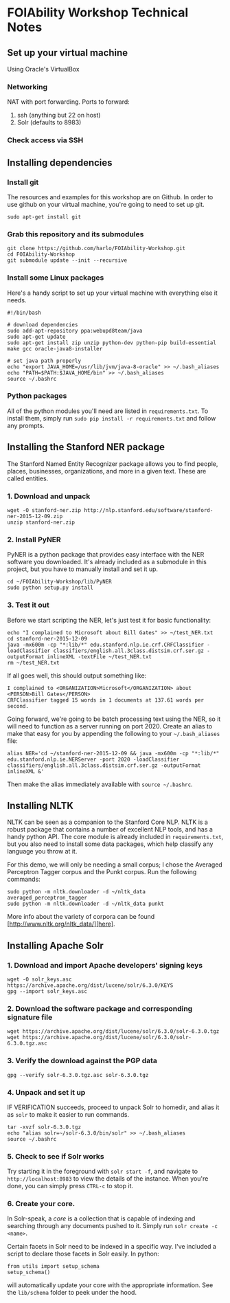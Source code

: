 # FOIAbility Workshop Technical Notes

## Set up your virtual machine

Using Oracle's VirtualBox

### Networking

NAT with port forwarding. Ports to forward:

1.	ssh (anything but 22 on host)
1.	Solr (defaults to 8983)

### Check access via SSH

## Installing dependencies

### Install git

The resources and examples for this workshop are on Github. In order to use github on your virtual machine, you're going to need to set up git.

```
sudo apt-get install git
```

### Grab this repository and its submodules

```
git clone https://github.com/harlo/FOIAbility-Workshop.git
cd FOIAbility-Workshop
git submodule update --init --recursive

```

### Install some Linux packages

Here's a handy script to set up your virtual machine with everything else it needs.

```
#!/bin/bash

# download dependencies
sudo add-apt-repository ppa:webupd8team/java
sudo apt-get update
sudo apt-get install zip unzip python-dev python-pip build-essential make gcc oracle-java8-installer

# set java path properly
echo "export JAVA_HOME=/usr/lib/jvm/java-8-oracle" >> ~/.bash_aliases
echo "PATH=$PATH:$JAVA_HOME/bin" >> ~/.bash_aliases
source ~/.bashrc
```

### Python packages

All of the python modules you'll need are listed in `requirements.txt`. To install them, simply run `sudo pip install -r requirements.txt` and follow any prompts.

## Installing the Stanford NER package

The Stanford Named Entity Recognizer package allows you to find people, places, businesses, organizations, and more in a given text. These are called entities.

### 1. Download and unpack

```
wget -O stanford-ner.zip http://nlp.stanford.edu/software/stanford-ner-2015-12-09.zip
unzip stanford-ner.zip
```

### 2. Install PyNER

PyNER is a python package that provides easy interface with the NER software you downloaded. It's already included as a submodule in this project, but you have to manually install and set it up.

```
cd ~/FOIAbility-Workshop/lib/PyNER
sudo python setup.py install
```

### 3. Test it out

Before we start scripting the NER, let's just test it for basic functionality:

```
echo "I complained to Microsoft about Bill Gates" >> ~/test_NER.txt
cd stanford-ner-2015-12-09
java -mx600m -cp "*:lib/*" edu.stanford.nlp.ie.crf.CRFClassifier -loadClassifier classifiers/english.all.3class.distsim.crf.ser.gz -outputFormat inlineXML -textFile ~/test_NER.txt
rm ~/test_NER.txt
```

If all goes well, this should output something like:

```
I complained to <ORGANIZATION>Microsoft</ORGANIZATION> about <PERSON>Bill Gates</PERSON>
CRFClassifier tagged 15 words in 1 documents at 137.61 words per second.
```

Going forward, we're going to be batch processing text using the NER, so it will need to function as a server running on port 2020. Create an alias to make that easy for you by appending the following to your `~/.bash_aliases` file:

```
alias NER='cd ~/stanford-ner-2015-12-09 && java -mx600m -cp "*:lib/*" edu.stanford.nlp.ie.NERServer -port 2020 -loadClassifier classifiers/english.all.3class.distsim.crf.ser.gz -outputFormat inlineXML &'
```

Then make the alias immediately available with `source ~/.bashrc`.

## Installing NLTK

NLTK can be seen as a companion to the Stanford Core NLP. NLTK is a robust package that contains a number of excellent NLP tools, and has a handy python API. The core module is already included in `requirements.txt`, but you also need to install some data packages, which help classify any language you throw at it.

For this demo, we will only be needing a small corpus; I chose the Averaged Perceptron Tagger corpus and the Punkt corpus. Run the following commands:

```
sudo python -m nltk.downloader -d ~/nltk_data averaged_perceptron_tagger
sudo python -m nltk.downloader -d ~/nltk_data punkt
```

More info about the variety of corpora can be found [http://www.nltk.org/nltk_data/][here].

## Installing Apache Solr

### 1. Download and import Apache developers' signing keys

```
wget -O solr_keys.asc https://archive.apache.org/dist/lucene/solr/6.3.0/KEYS
gpg --import solr_keys.asc
```

### 2. Download the software package and corresponding signature file

```
wget https://archive.apache.org/dist/lucene/solr/6.3.0/solr-6.3.0.tgz
wget https://archive.apache.org/dist/lucene/solr/6.3.0/solr-6.3.0.tgz.asc
```

### 3. Verify the download against the PGP data

```
gpg --verify solr-6.3.0.tgz.asc solr-6.3.0.tgz
```

### 4. Unpack and set it up

IF VERIFICATION succeeds, proceed to unpack Solr to homedir, and alias it as `solr` to make it easier to run commands.

```
tar -xvzf solr-6.3.0.tgz
echo "alias solr=~/solr-6.3.0/bin/solr" >> ~/.bash_aliases
source ~/.bashrc
```

### 5. Check to see if Solr works

Try starting it in the foreground with `solr start -f`, and navigate to `http://localhost:8983` to view the details of the instance. When you're done, you can simply press `CTRL-c` to stop it.

### 6. Create your core.

In Solr-speak, a *core* is a collection that is capable of indexing and searching through any documents pushed to it. Simply run `solr create -c <name>`.

Certain facets in Solr need to be indexed in a specific way. I've included a script to declare those facets in Solr easily. In python:

```
from utils import setup_schema
setup_schema()
```

will automatically update your core with the appropriate information. See the `lib/schema` folder to peek under the hood.